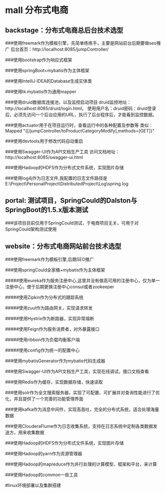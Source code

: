 # mall 分布式电商

## backstage：分布式电商总后台技术选型

###使用freemark作为模板引擎，先简单练练手，主要是网站前台后期要做seo推广
后台首页：http://localhost:8085/jumpController/

###使用bootstrap作为响应式框架

###使用springBoot+mybatis作为主体框架

###使用IntelliJ IDEA的Database生成实体类

###使用tk.mybatis作为通用mapper

###使用druid数据库连接池，以及监控启动项目
druid监控地址：http://localhost:8085/druid/login.html。
使用用户名：druid密码：druid登录后，必须先访问一个后台应用的URL，执行了后台程序后，才能看到监控数据。

###使用actuator用于在项目运行时，查看运行中的各种配置及参数等
类似：Mapped "{[/jumpController/toProductCategoryModify],methods=[GET]}" 

###使用devtools用于修改代码自动重启

###使用Swagger-UI作为API文档生产工具
访问文档地址：http://localhost:8085/swagger-ui.html

###使用Hadoop的HDFS作为分布式文件系统，实现图片存储

###使用log4j作为日志文件,我配置的日志文件路径是E:\Project\PersonalProject\DistributedProject\Log\spring.log

##  portal: 测试项目，SpringCould的Dalston与SpringBoot的1.5.x版本测试

###该项目目前仅用于SpringCould测试，于电商项目无关，可用于对SpringCould架构测试使用

##  website：分布式电商网站前台技术选型

###使用freemark作为模板引擎,后期SEO推广

###使用springCould全家桶+mybatis作为主体框架

#####使用eureka作为服务注册中心,这里并没有做高可用的注册中心，仅为单一注册中心，便于后期更换注册中心consul或者zookeeper

#####使用Zipkin作为分布式的跟踪系统

#####使用zuul作为路由网关，实现请求转发

#####使用Hystrix作为断路器，实现异常熔断

#####使用Feign作为服务消费者，对外暴露接口

#####使用ribbon作为负载均衡客户端

#####使用config作为统一的配置中心

###使用mybatisGenerator作为mybatis代码生成器

###使用Swagger-UI作为API文档生产工具，实现在线调试，接口文档查看

###使用Redis作为缓存，实现数据存储，快速读取

###使用solr作为全文搜索服务器，实现了可配置、可扩展并对查询性能进行了优化，并且提供了一个完善的功能管理界面

###使用kafka作为消息中间件，实现高吞吐，完全的分布式系统，适合处理海量数据

###使用ClouderaFlume作为日志收集系统，支持在日志系统中定制各类数据发送方，用来收集数据

###使用Hadoop的HDFS作为分布式文件系统，实现图片存储

###使用Hadoop的yarn作为资源管理器

###使用Hadoop的mapreduce作为并行处理的计算模型、框架和平台，来计算

###使用Hadoop的common一些工具

#linux环境部署以及集群搭建




